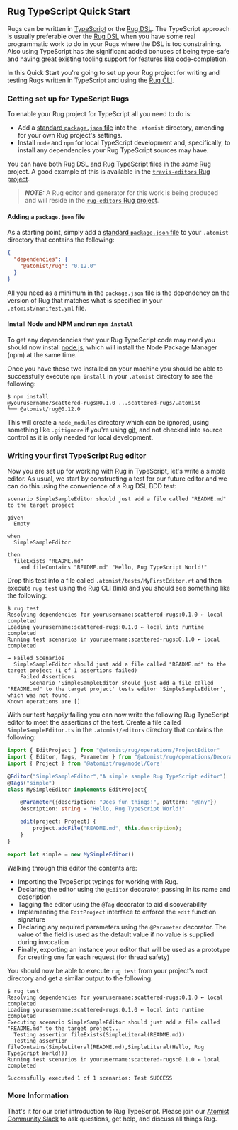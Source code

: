 ## Rug TypeScript Quick Start

Rugs can be written in [TypeScript](https://www.typescriptlang.org/)
or the [Rug DSL][dsl]. The TypeScript approach is usually preferable
over the [Rug DSL][dsl] when you have some real programmatic work to
do in your Rugs where the DSL is too constraining. Also using
TypeScript has the significant added bonuses of being type-safe and
having great existing tooling support for features like
code-completion.

[dsl]: ../reference-docs/rug/index.md

In this Quick Start you're going to set up your Rug project for
writing and testing Rugs written in TypeScript and using
the [Rug CLI](rug-cli.md).

### Getting set up for TypeScript Rugs

To enable your Rug project for TypeScript all you need to do is:

-   Add a [standard `package.json` file](https://docs.npmjs.com/files/package.json) into the `.atomist` directory, amending for your own Rug project's settings.
-   Install `node` and `npm` for local TypeScript development and, specifically, to install any dependencies your Rug TypeScript sources may have.

You can have both Rug DSL and Rug TypeScript files in the *same* Rug project. A good example of this is available in the [`travis-editors` Rug project](https://github.com/atomist-rugs/travis-editors).

> ***NOTE:*** A Rug editor and generator for this work is being produced and will reside in the [`rug-editors` Rug project](https://github.com/atomist-rugs/rug-editors).

#### Adding a `package.json` file

As a starting point, simply add a [standard `package.json` file](https://docs.npmjs.com/files/package.json) to your `.atomist` directory that contains the following:

```json
{
  "dependencies": {
    "@atomist/rug": "0.12.0"
  }
}
```

All you need as a minimum in the `package.json` file is the dependency on the version of Rug that matches what is specified in your `.atomist/manifest.yml` file.

#### Install Node and NPM and run `npm install`

To get any dependencies that your Rug TypeScript code may need you should now install [node.js](https://nodejs.org/), which will install the Node Package Manager (npm) at the same time.

Once you have these two installed on your machine you should be able to successfully execute `npm install` in your `.atomist` directory to see the following:

```shell
$ npm install
@yourusername/scattered-rugs@0.1.0 ...scattered-rugs/.atomist
└── @atomist/rug@0.12.0
```

This will create a `node_modules` directory which can be ignored, using something like `.gitignore` if you're using [git](https://git-scm.com/), and not checked into source control as it is only needed for local development.

### Writing your first TypeScript Rug editor

Now you are set up for working with Rug in TypeScript, let's write a simple editor. As usual, we start by constructing a test for our future editor and we can do this using the convenience of a Rug DSL BDD test:

```
scenario SimpleSampleEditor should just add a file called "README.md" to the target project

given
  Empty

when
  SimpleSampleEditor

then
  fileExists "README.md"
    and fileContains "README.md" "Hello, Rug TypeScript World!"
```

Drop this test into a file called `.atomist/tests/MyFirstEditor.rt` and then execute `rug test` using the Rug CLI (link) and you should see something like the following:

```shell
$ rug test
Resolving dependencies for yourusername:scattered-rugs:0.1.0 ← local completed
Loading yourusername:scattered-rugs:0.1.0 ← local into runtime completed
Running test scenarios in yourusername:scattered-rugs:0.1.0 ← local completed

→ Failed Scenarios
  SimpleSampleEditor should just add a file called "README.md" to the target project (1 of 1 assertions failed)
    Failed Assertions
       Scenario 'SimpleSampleEditor should just add a file called "README.md" to the target project' tests editor 'SimpleSampleEditor', which was not found.
Known operations are []
```

With our test *happily* failing you can now write the following Rug TypeScript editor to meet the assertions of the test. Create a file called `SimpleSampleEditor.ts` in the `.atomist/editors` directory that contains the following:

```typescript
import { EditProject } from "@atomist/rug/operations/ProjectEditor"
import { Editor, Tags, Parameter } from "@atomist/rug/operations/Decorators"
import { Project } from '@atomist/rug/model/Core'

@Editor("SimpleSampleEditor","A simple sample Rug TypeScript editor")
@Tags("simple")
class MySimpleEditor implements EditProject{

    @Parameter({description: "Does fun things!", pattern: "@any"})
    description: string = "Hello, Rug TypeScript World!"

    edit(project: Project) {
        project.addFile("README.md", this.description);
    }
}

export let simple = new MySimpleEditor()
```

Walking through this editor the contents are:

-   Importing the TypeScript typings for working with Rug.
-   Declaring the editor using the `@Editor` decorator, passing in its name and description
-   Tagging the editor using the `@Tag` decorator to aid discoverability
-   Implementing the `EditProject` interface to enforce the `edit` function signature
-   Declaring any required parameters using the `@Parameter` decorator. The value of the field is used as the default value if no value is supplied during invocation
-   Finally, exporting an instance your editor that will be used as a prototype for creating one for each request (for thread safety)

You should now be able to execute `rug test` from your project's root directory and get a similar output to the following:


```shell
$ rug test
Resolving dependencies for yourusername:scattered-rugs:0.1.0 ← local completed
Loading yourusername:scattered-rugs:0.1.0 ← local into runtime completed
Executing scenario SimpleSampleEditor should just add a file called "README.md" to the target project...
  Testing assertion fileExists(SimpleLiteral(README.md))
  Testing assertion fileContains(SimpleLiteral(README.md),SimpleLiteral(Hello, Rug TypeScript World!))
Running test scenarios in yourusername:scattered-rugs:0.1.0 ← local completed

Successfully executed 1 of 1 scenarios: Test SUCCESS
```

### More Information

That's it for our brief introduction to Rug
TypeScript.  Please join our [Atomist Community Slack][slack] to ask
questions, get help, and discuss all things Rug.

[slack]: https://join.atomist.com/
